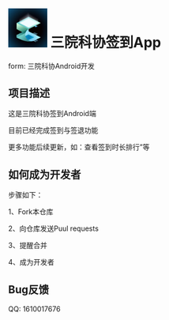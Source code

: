 #  <img src="image/README/logo.jpg" style="zoom:10%;" />    三院科协签到App

form: 三院科协Android开发

## 项目描述

这是三院科协签到Android端

目前已经完成签到与签退功能

更多功能后续更新，如：查看签到时长排行”等

## 如何成为开发者

步骤如下：

1、Fork本仓库

2、向仓库发送Puul requests

3、提醒合并

4、成为开发者

## Bug反馈

QQ: 1610017676
